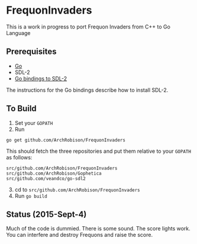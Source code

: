 # FrequonInvaders
This is a work in progress to port Frequon Invaders from C++ to Go Language

## Prerequisites
* [Go](https://golang.org/doc/install)
* SDL-2
* [Go bindings to SDL-2](https://github.com/veandco/go-sdl2)

The instructions for the Go bindings describe how to install SDL-2.

## To Build 
1. Set your `GOPATH`
2. Run 
```
go get github.com/ArchRobison/FrequonInvaders
```
This should fetch the three repositories and put them relative to your `GOPATH` as follows:
```
src/github.com/ArchRobison/FrequonInvaders
src/github.com/ArchRobison/Gophetica
src/github.com/veandco/go-sdl2
```
3. cd to `src/github.com/ArchRobison/FrequonInvaders`
4. Run `go build`

## Status (2015-Sept-4)

Much of the code is dummied.  There is some sound.  The score lights work.
You can interfere and destroy Frequons and raise the score.
